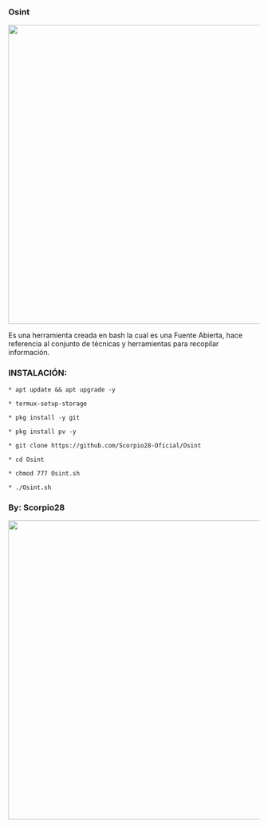 ### Osint

<p align="center">
	<img src="https://i.imgur.com/rLsEtQf.jpg" width="600px">
</p>

Es una herramienta creada en bash la cual es una Fuente Abierta, hace referencia al conjunto de técnicas y herramientas para recopilar información.

### INSTALACIÓN:

```
* apt update && apt upgrade -y

* termux-setup-storage

* pkg install -y git

* pkg install pv -y

* git clone https://github.com/Scorpio28-Oficial/Osint

* cd Osint

* chmod 777 Osint.sh

* ./Osint.sh
```

### By: Scorpio28
<p align="center">
	<img src="https://i.imgur.com/FpEqZCq.png" width="600px">
</p>
